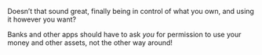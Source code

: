 Doesn’t that sound great, finally being in control of what you own, and using it however you want?

Banks and other apps should have to ask _you_ for permission to use your money and other assets, not the other way around!
